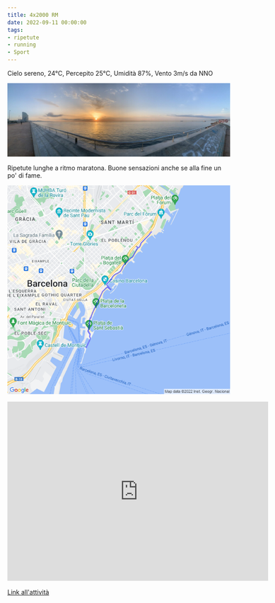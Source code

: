 ```yaml
---
title: 4x2000 RM
date: 2022-09-11 00:00:00
tags:
- ripetute
- running
- Sport
---
```


Cielo sereno, 24°C, Percepito 25°C, Umidità 87%, Vento 3m/s da NNO

![](images/IMG_0264.jpeg)

Ripetute lunghe a ritmo maratona. Buone sensazioni anche se alla fine un po' di fame.

![](images/20220912-activity-map.png)

<iframe allowtransparency="true" scrolling="no" src="https://www.strava.com/activities/7794479604/embed/312ea728c694aa82f4d59da02c46e324beaf089c" width="590" height="405" frameborder="0"></iframe>

[Link all'attività](https://strava.com/activities/7794479604)
